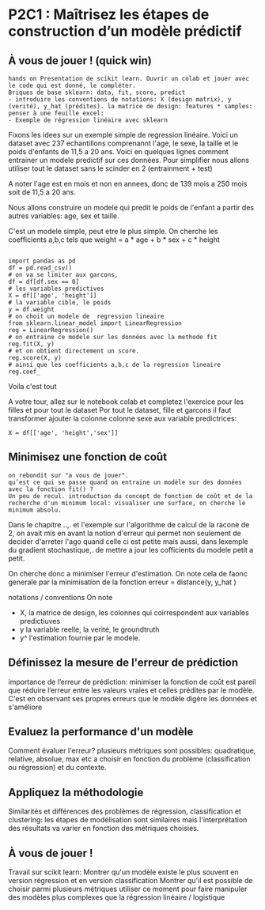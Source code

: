 # P2C1 : Maîtrisez les étapes de construction d’un modèle prédictif


## À vous de jouer ! (quick win)
    hands on Presentation de scikit learn. Ouvrir un colab et jouer avec le code qui est donné, le compléter.
    Briques de base sklearn: data, fit, score, predict
    - introduire les conventions de notations: X (design matrix), y (verité), y_hat (prédites). la matrice de design: features * samples: penser à une feuille excel:
    - Exemple de régression linéaire avec sklearn

Fixons les idees sur un exemple simple de regression linéaire.
Voici un dataset avec 237 echantillons comprenannt l'age, le sexe, la  taille et le poids d'enfants de 11,5 a 20 ans.
Voici en quelques  lignes comment entrainer un modele predictif sur ces données.
Pour simplifier nous allons utiliser tout le dataset sans le scinder en 2 (entrainment + test)

A noter  l'age est en mois et non en annees, donc de 139 mois a 250 mois  soit  de 11,5 a 20 ans.

Nous allons construire un modele qui predit le poids de l'enfant a partir des  autres variables: age, sex et taille.

C'est un modele simple, peut etre le plus simple. On cherche les coefficients a,b,c tels que
weight = a *  age + b * sex + c * height


```

import pandas as pd
df = pd.read_csv()
# on va se limiter aux garcons,
df = df[df.sex == 0]
# les variables predictives
X = df[['age', 'height']]
# la variable cible, le poids
y = df.weight
# on choit un modele de  regression lineaire
from sklearn.linear_model import LinearRegression
reg = LinearRegression()
# on entraine ce modele sur les données avec la methode fit
reg.fit(X, y)
# et on obtient directement un score.
reg.score(X, y)
# ainsi que les coefficients a,b,c de la regression lineaire
reg.coef_
```

Voila c'est tout

A votre tour, allez sur le notebook colab et completez l'exercice pour  les filles et pour tout le dataset
Por tout le dataset, fille et garcons il faut transformer ajouter la colonne colonne sexe aux variable predictrices:
```
X = df[['age', 'height','sex']]
```


## Minimisez une fonction de coût
    on rebondit sur "a vous de jouer".
    qu’est ce qui se passe quand on entraine un modèle sur des données avec la fonction fit() ?
    Un peu de recul. introduction du concept de fonction de coût et de la recherche d'un minimum local: visualiser une surface, on cherche le minimum absolu.

Dans le chapitre ..,. et l'exemple sur l'algorithme de calcul de la racone de 2, on avait mis en avant la notion d'erreur qui permet non seulement de  decider d'arreter l'ago quand celle ci est petite mais aussi, dans lexemple du gradient stochastique,. de mettre a jour les cofficients du modele petit a petit.



On cherche donc a minimiser l'erreur d'estimation.
On note cela de faonc generale par la minimisation de la fonction
erreur = distance(y, y_hat )  

notations / conventions
On note
- X, la matrice de design, les colonnes qui coirrespondent aux variables predictiuves
- y la variable reelle, la verité, le groundtruth
- y^ l'estimation fournie par le  modele.




## Définissez la mesure de l'erreur de prédiction
importance de l’erreur de prédiction: minimiser la fonction de coût est pareil que réduire l’erreur entre les valeurs vraies et celles prédites par le modèle.
C'est en observant ses propres erreurs que le modèle digère les données et s'améliore

## Evaluez la performance d'un modèle
Comment évaluer l'erreur? plusieurs métriques sont possibles: quadratique, relative, absolue, max etc a choisir en fonction du problème (classification ou régression) et du contexte.

## Appliquez la méthodologie
Similarités et différences des problèmes de régression, classification et clustering: les étapes de modélisation sont similaires mais  l'interprétation des résultats va varier en fonction des métriques choisies.

## À vous de jouer !
Travail sur scikit  learn:
Montrer qu'un modèle existe le plus souvent en version régression et en version classification
Montrer qu'il est possible de choisir parmi plusieurs métriques
utiliser ce moment pour faire manipuler des modèles plus complexes que la régression linéaire / logistique
